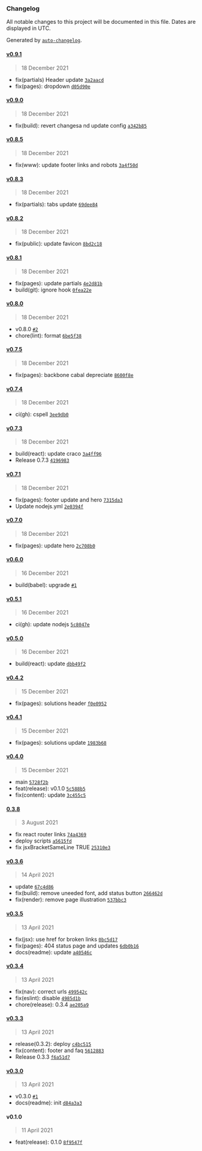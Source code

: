 ### Changelog

All notable changes to this project will be documented in this file. Dates are displayed in UTC.

Generated by [`auto-changelog`](https://github.com/CookPete/auto-changelog).

#### [v0.9.1](https://github.com/manifoldfinance/website/compare/v0.9.0...v0.9.1)

> 18 December 2021

- fix(partials) Header update [`3a2aacd`](https://github.com/manifoldfinance/website/commit/3a2aacddd21feb7bd786822be48c26e1e7678189)
- fix(pages): dropdown [`d05d90e`](https://github.com/manifoldfinance/website/commit/d05d90e78786524409429624a085c30735e6cb11)

#### [v0.9.0](https://github.com/manifoldfinance/website/compare/v0.8.5...v0.9.0)

> 18 December 2021

- fix(build): revert changesa nd update config [`a342b85`](https://github.com/manifoldfinance/website/commit/a342b85a1c1386f799c0a4fe887936bca414316c)

#### [v0.8.5](https://github.com/manifoldfinance/website/compare/v0.8.3...v0.8.5)

> 18 December 2021

- fix(www): update footer links and robots [`3a4f50d`](https://github.com/manifoldfinance/website/commit/3a4f50dc8d8bda9ed633d19df1b15700820ad142)

#### [v0.8.3](https://github.com/manifoldfinance/website/compare/v0.8.2...v0.8.3)

> 18 December 2021

- fix(partials): tabs update [`69dee84`](https://github.com/manifoldfinance/website/commit/69dee84a86ed1dca506b792b9e892bb709e90ade)

#### [v0.8.2](https://github.com/manifoldfinance/website/compare/v0.8.1...v0.8.2)

> 18 December 2021

- fix(public): update favicon [`8bd2c18`](https://github.com/manifoldfinance/website/commit/8bd2c188e594d72f62272a2d1dddf16135f17166)

#### [v0.8.1](https://github.com/manifoldfinance/website/compare/v0.8.0...v0.8.1)

> 18 December 2021

- fix(pages): update partials [`4e2d81b`](https://github.com/manifoldfinance/website/commit/4e2d81b7e009028be47bcc35f602b0b08bd558e8)
- build(git): ignore hook [`0fea22e`](https://github.com/manifoldfinance/website/commit/0fea22e1ff53745c881f1c0a0857e45f4c5cc799)

#### [v0.8.0](https://github.com/manifoldfinance/website/compare/v0.7.5...v0.8.0)

> 18 December 2021

- v0.8.0 [`#2`](https://github.com/manifoldfinance/website/pull/2)
- chore(lint): format [`6be5f38`](https://github.com/manifoldfinance/website/commit/6be5f388452f9bb42ee83a84c5af24b99ae6f2f1)

#### [v0.7.5](https://github.com/manifoldfinance/website/compare/v0.7.4...v0.7.5)

> 18 December 2021

- fix(pages): backbone cabal depreciate [`8600f8e`](https://github.com/manifoldfinance/website/commit/8600f8ec357f56419f3dc1299ab13b099c553266)

#### [v0.7.4](https://github.com/manifoldfinance/website/compare/v0.7.3...v0.7.4)

> 18 December 2021

- ci(gh): cspell [`3ee9db0`](https://github.com/manifoldfinance/website/commit/3ee9db095ee52ae73e6bebf07ffed25aae23de69)

#### [v0.7.3](https://github.com/manifoldfinance/website/compare/v0.7.1...v0.7.3)

> 18 December 2021

- build(react): update craco [`3a4ff96`](https://github.com/manifoldfinance/website/commit/3a4ff9642322f868330c7bae584588bde6fb5686)
- Release 0.7.3 [`4196983`](https://github.com/manifoldfinance/website/commit/4196983ebd1beb937a504af6d53c1ae42f4bf31c)

#### [v0.7.1](https://github.com/manifoldfinance/website/compare/v0.7.0...v0.7.1)

> 18 December 2021

- fix(pages): footer update and hero [`7315da3`](https://github.com/manifoldfinance/website/commit/7315da39c9fbadf1dd70f0a59a2e1144e9387430)
- Update nodejs.yml [`2e0394f`](https://github.com/manifoldfinance/website/commit/2e0394f96737e35a791c267a0aae789cc9012830)

#### [v0.7.0](https://github.com/manifoldfinance/website/compare/v0.6.0...v0.7.0)

> 18 December 2021

- fix(pages): update hero [`2c708b0`](https://github.com/manifoldfinance/website/commit/2c708b0287c7fa1959911b9874fd42d3cd546779)

#### [v0.6.0](https://github.com/manifoldfinance/website/compare/v0.5.1...v0.6.0)

> 16 December 2021

- build(babel): upgrade [`#1`](https://github.com/manifoldfinance/website/pull/1)

#### [v0.5.1](https://github.com/manifoldfinance/website/compare/v0.5.0...v0.5.1)

> 16 December 2021

- ci(gh): update nodejs [`5c8047e`](https://github.com/manifoldfinance/website/commit/5c8047e79c7819e58abcf06ff2fd8c0c64eb84ed)

#### [v0.5.0](https://github.com/manifoldfinance/website/compare/v0.4.2...v0.5.0)

> 16 December 2021

- build(react): update [`dbb49f2`](https://github.com/manifoldfinance/website/commit/dbb49f2984172ff3e5c737bb33cdeb08119a129a)

#### [v0.4.2](https://github.com/manifoldfinance/website/compare/v0.4.1...v0.4.2)

> 15 December 2021

- fix(pages): solutions header [`f0e0952`](https://github.com/manifoldfinance/website/commit/f0e0952cd07ef1c3b03b40efab7d4fbb9ace82bc)

#### [v0.4.1](https://github.com/manifoldfinance/website/compare/v0.4.0...v0.4.1)

> 15 December 2021

- fix(pages): solutions update [`1983b68`](https://github.com/manifoldfinance/website/commit/1983b682b1b91d4bb9fa3c01fabe2857506777e8)

#### [v0.4.0](https://github.com/manifoldfinance/website/compare/0.3.8...v0.4.0)

> 15 December 2021

- main [`5728f2b`](https://github.com/manifoldfinance/website/commit/5728f2b0f5a7ab6c7e0ab88f7daaebc90a482a68)
- feat(release): v0.1.0 [`5c588b5`](https://github.com/manifoldfinance/website/commit/5c588b57801b8e840322129b09beaf162d4f0723)
- fix(content): update [`3c455c5`](https://github.com/manifoldfinance/website/commit/3c455c5633f15659b2ec81f33801df9c1a55b81e)

#### [0.3.8](https://github.com/manifoldfinance/website/compare/v0.3.6...0.3.8)

> 3 August 2021

- fix react router links [`74a4369`](https://github.com/manifoldfinance/website/commit/74a436926aebf9a2cb3414313532182700cd8e6a)
- deploy scripts [`a5615fd`](https://github.com/manifoldfinance/website/commit/a5615fd37c4354abfd831af50fdb9690c6cbb1fc)
- fix jsxBracketSameLine TRUE [`25310e3`](https://github.com/manifoldfinance/website/commit/25310e3c11fa0196042ff3cc22298d7680d9d478)

#### [v0.3.6](https://github.com/manifoldfinance/website/compare/v0.3.5...v0.3.6)

> 14 April 2021

- update [`67c4d86`](https://github.com/manifoldfinance/website/commit/67c4d86f8ffc03b5c3911410777c1ff9612ea98b)
- fix(build): remove uneeded font, add status button [`266462d`](https://github.com/manifoldfinance/website/commit/266462da1125ef3531a9ded4d6f5fda0ee43a557)
- fix(render): remove page illustration [`537bbc3`](https://github.com/manifoldfinance/website/commit/537bbc363a10375eb4b47ad013db213095f2794d)

#### [v0.3.5](https://github.com/manifoldfinance/website/compare/v0.3.4...v0.3.5)

> 13 April 2021

- fix(jsx): use href for broken links [`0bc5d17`](https://github.com/manifoldfinance/website/commit/0bc5d176970359677881f826c43c4f53b76ad39f)
- fix(pages): 404 status page and updates [`6db0b16`](https://github.com/manifoldfinance/website/commit/6db0b16b8316d9c7499450afb2167f37db65d3af)
- docs(readme): update [`a40546c`](https://github.com/manifoldfinance/website/commit/a40546c3b9bf1264b7a406429f15887525ab779c)

#### [v0.3.4](https://github.com/manifoldfinance/website/compare/v0.3.3...v0.3.4)

> 13 April 2021

- fix(nav): correct urls [`499542c`](https://github.com/manifoldfinance/website/commit/499542cee74d30e8af909cf576fd77a555744612)
- fix(eslint): disable [`4985d1b`](https://github.com/manifoldfinance/website/commit/4985d1be04c1fb95add01767cb498179e2c843b2)
- chore(release): 0.3.4 [`ae205a9`](https://github.com/manifoldfinance/website/commit/ae205a9294b9eaf099c486461b1661757719e0e9)

#### [v0.3.3](https://github.com/manifoldfinance/website/compare/v0.3.0...v0.3.3)

> 13 April 2021

- release(0.3.2): deploy [`c4bc515`](https://github.com/manifoldfinance/website/commit/c4bc5154472e18b229a509fabbb4f0282336bb72)
- fix(content): footer and faq [`5612883`](https://github.com/manifoldfinance/website/commit/5612883f28a748e6b4b2d7c6d0aed0948860d107)
- Release 0.3.3 [`f6a51d7`](https://github.com/manifoldfinance/website/commit/f6a51d7e3bda9bb184a122f7658ab7226d2015b9)

#### [v0.3.0](https://github.com/manifoldfinance/website/compare/v0.1.0...v0.3.0)

> 13 April 2021

- v0.3.0 [`#1`](https://github.com/manifoldfinance/website/pull/1)
- docs(readme): init [`d84a3a3`](https://github.com/manifoldfinance/website/commit/d84a3a3a090cbb20e82dbc9616b75a1677543e06)

#### v0.1.0

> 11 April 2021

- feat(release): 0.1.0 [`8f9547f`](https://github.com/manifoldfinance/website/commit/8f9547f15c8c36603b0e8f4a14ddefd79e64f397)
